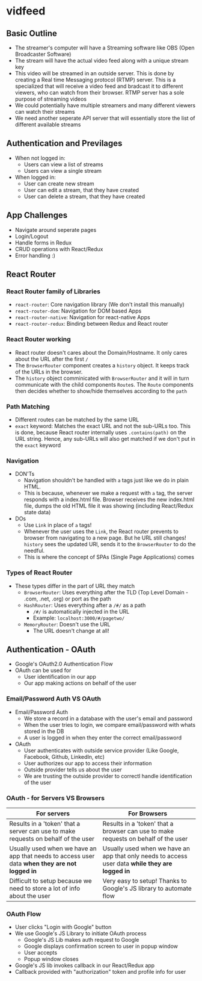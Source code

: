 # vidfeed

## Basic Outline

- The streamer's computer will have a Streaming software like OBS (Open Broadcaster Software)
- The stream will have the actual video feed along with a unique stream key
- This video will be streamed in an outside server. This is done by creating a Real time Messaging protocol (RTMP) server. This is a specialized that will receive a video feed and bradcast it to different viewers, who can watch from their browser. RTMP server has a sole purpose of streaming videos
- We could potentially have multiple streamers and many different viewers can watch their streams
- We need another seperate API server that will essentially store the list of different available streams

## Authentication and Previlages

- When not logged in:
  - Users can view a list of streams
  - Users can view a single stream
- When logged in:
  - User can create new stream
  - User can edit a stream, that they have created
  - User can delete a stream, that they have created

## App Challenges

- Navigate around seperate pages
- Login/Logout
- Handle forms in Redux
- CRUD operations with React/Redux
- Error handling :)

## React Router

### React Router family of Libraries

- `react-router`: Core navigation library (We don't install this manually)
- `react-router-dom`: Navigation for DOM based Apps
- `react-router-native`: Navigation for react-native Apps
- `react-router-redux`: Binding between Redux and React router

### React Router working

- React router doesn't cares about the Domain/Hostname. It only cares about the URL after the first `/`
- The `BrowserRouter` component creates a `history` object. It keeps track of the URLs in the browser.
- The `history` object comminicated with `BrowserRouter` and it will in turn communicate with the child components `Route`s. The `Route` components then decides whether to show/hide themselves according to the `path`

### Path Matching

- Different routes can be matched by the same URL
- `exact` keyword: Matches the exact URL and not the sub-URLs too. This is done, because React router internally uses `.contains(path)` on the URL string. Hence, any sub-URLs will also get matched if we don't put in the `exact` keyword

### Navigation

- DON'Ts
  - Navigation shouldn't be handled with `a` tags just like we do in plain HTML.
  - This is because, whenever we make a request with `a` tag, the server responds with a index.html file. Browser receives the new index.html file, dumps the old HTML file it was showing (including React/Redux state data)
- DOs
  - Use `Link` in place of `a` tags!
  - Whenever the user uses the `Link`, the React router prevents to browser from navigating to a new page. But he URL still changes! `history` sees the updated URl, sends it to the `BrowserRouter` to do the needful.
  - This is where the concept of SPAs (Single Page Applications) comes

### Types of React Router

- These types differ in the part of URL they match
  - `BrowserRouter`: Uses everything after the TLD (Top Level Domain - .com, .net, .org) or port as the path
  - `HashRouter`: Uses everything after a `/#/` as a path
    - `/#/` is automatically injected in the URL
    - Example: `localhost:3000/#/pagetwo/`
  - `MemoryRouter`: Doesn't use the URL
    - The URL doesn't change at all!

## Authentication - OAuth

- Google's OAuth2.0 Authentication Flow
- OAuth can be used for
  - User identification in our app
  - Our app making actions on behalf of the user

### Email/Password Auth VS OAuth

- Email/Password Auth
  - We store a record in a database with the user's email and password
  - When the user tries to login, we compare email/password with whats stored in the DB
  - A user is logged in when they enter the correct email/password
- OAuth
  - User authenticates with outside service provider (Like Google, Facebook, Github, LinkedIn, etc)
  - User authorizes our app to access their information
  - Outside provider tells us about the user
  - We are trusting the outside provider to correctl handle identification of the user

### OAuth - for Servers VS Browsers

| For servers                                                                                     | For Browsers                                                                                      |
| ----------------------------------------------------------------------------------------------- | ------------------------------------------------------------------------------------------------- |
| Results in a 'token' that a server can use to make requests on behalf of the user               | Results in a 'token' that a browser can use to make requests on behalf of the user                |
| Usually used when we have an app that needs to access user data **when they are not logged in** | Usually used when we have an app that only needs to access user data **while they are logged in** |
| Difficult to setup because we need to store a lot of info about the user                        | Very easy to setup! Thanks to Google's JS library to automate flow                                |

### OAuth Flow

- User clicks "Login with Google" button
- We use Google's JS Library to initiate OAuth process
  - Google's JS Lib makes auth request to Google
  - Google displays confirmation screen to user in popup window
  - User accepts
  - Popup window closes
- Google's JS lib invokes callback in our React/Redux app
- Callback provided with "authorization" token and profile info for user
